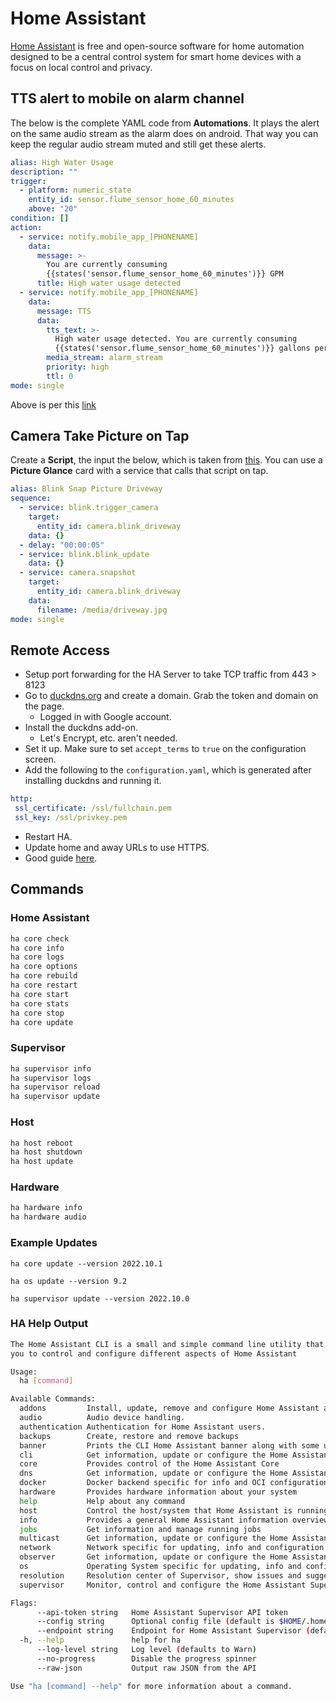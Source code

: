 # Home Assistant

[Home Assistant](https://www.home-assistant.io/) is free and open-source software for home automation designed to be a central control system for smart home devices with a focus on local control and privacy.

## TTS alert to mobile on alarm channel

The below is the complete YAML code from  **Automations**. It plays the alert on the same audio stream as the alarm does on android. That way you can keep the regular audio stream muted and still get these alerts.

```yaml
alias: High Water Usage
description: ""
trigger:
  - platform: numeric_state
    entity_id: sensor.flume_sensor_home_60_minutes
    above: "20"
condition: []
action:
  - service: notify.mobile_app_[PHONENAME]
    data:
      message: >-
        You are currently consuming
        {{states('sensor.flume_sensor_home_60_minutes')}} GPM
      title: High water usage detected
  - service: notify.mobile_app_[PHONENAME]
    data:
      message: TTS
      data:
        tts_text: >-
          High water usage detected. You are currently consuming
          {{states('sensor.flume_sensor_home_60_minutes')}} gallons per minute.
        media_stream: alarm_stream
        priority: high
        ttl: 0
mode: single
```

Above is per this [link](https://companion.home-assistant.io/docs/notifications/notifications-basic/)

## Camera Take Picture on Tap

Create a **Script**, the input the below, which is taken from [this](https://www.home-assistant.io/integrations/blink/#snap-picture-and-save-locally). You can use a **Picture Glance** card with a service that calls that script on tap.

```yaml
alias: Blink Snap Picture Driveway
sequence:
  - service: blink.trigger_camera
    target:
      entity_id: camera.blink_driveway
    data: {}
  - delay: "00:00:05"
  - service: blink.blink_update
    data: {}
  - service: camera.snapshot
    target:
      entity_id: camera.blink_driveway
    data:
      filename: /media/driveway.jpg
mode: single
```

## Remote Access

- Setup port forwarding for the HA Server to take TCP traffic from 443 > 8123
- Go to [duckdns.org](https://www.duckdns.org/) and create a domain. Grab the token and domain on the page.
	- Logged in with Google account.
- Install the duckdns add-on.
	- Let's Encrypt, etc. aren't needed.
- Set it up. Make sure to set `accept_terms` to `true` on the configuration screen.
- Add the following to the `configuration.yaml`, which is generated after installing duckdns and running it.

```yaml
http:   
 ssl_certificate: /ssl/fullchain.pem   
 ssl_key: /ssl/privkey.pem
```

- Restart HA.
- Update home and away URLs to use HTTPS.
- Good guide [here](https://djajafer.medium.com/setting-up-duckdns-in-home-assistant-io-14c23316fcff).

## Commands

### Home Assistant

```bash
ha core check
ha core info
ha core logs
ha core options
ha core rebuild
ha core restart
ha core start
ha core stats
ha core stop
ha core update
```

### Supervisor

```bash
ha supervisor info
ha supervisor logs
ha supervisor reload
ha supervisor update
```

### Host

```bash
ha host reboot
ha host shutdown
ha host update
```

### Hardware

```bash
ha hardware info
ha hardware audio
```

### Example Updates

`ha core update --version 2022.10.1`

`ha os update --version 9.2`

`ha supervisor update --version 2022.10.0`

### HA Help Output

```bash
The Home Assistant CLI is a small and simple command line utility that allows
you to control and configure different aspects of Home Assistant

Usage:
  ha [command]

Available Commands:
  addons         Install, update, remove and configure Home Assistant add-ons
  audio          Audio device handling.
  authentication Authentication for Home Assistant users.
  backups        Create, restore and remove backups
  banner         Prints the CLI Home Assistant banner along with some useful information
  cli            Get information, update or configure the Home Assistant cli backend
  core           Provides control of the Home Assistant Core
  dns            Get information, update or configure the Home Assistant DNS server
  docker         Docker backend specific for info and OCI configuration
  hardware       Provides hardware information about your system
  help           Help about any command
  host           Control the host/system that Home Assistant is running on
  info           Provides a general Home Assistant information overview
  jobs           Get information and manage running jobs
  multicast      Get information, update or configure the Home Assistant Multicast
  network        Network specific for updating, info and configuration imports
  observer       Get information, update or configure the Home Assistant observer
  os             Operating System specific for updating, info and configuration imports
  resolution     Resolution center of Supervisor, show issues and suggest solutions
  supervisor     Monitor, control and configure the Home Assistant Supervisor

Flags:
      --api-token string   Home Assistant Supervisor API token
      --config string      Optional config file (default is $HOME/.homeassistant.yaml)
      --endpoint string    Endpoint for Home Assistant Supervisor (default is 'supervisor')
  -h, --help               help for ha
      --log-level string   Log level (defaults to Warn)
      --no-progress        Disable the progress spinner
      --raw-json           Output raw JSON from the API

Use "ha [command] --help" for more information about a command.
```
